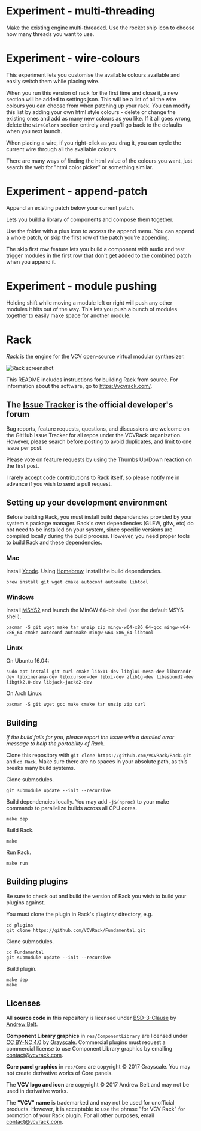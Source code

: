 # Experiment - multi-threading

Make the existing engine multi-threaded.
Use the rocket ship icon to choose how many threads you want to use.

# Experiment - wire-colours

This experiment lets you customise the available colours available and easily switch them while placing wire.

When you run this version of rack for the first time and close it, a new section will be added to settings.json.
This will be a list of all the wire colours you can choose from when patching up your rack.
You can modify this list by adding your own html style colours - delete or change the existing ones and add as many new colours as you like.
If it all goes wrong, delete the `wireColors` section entirely and you'll go back to the defaults when you next launch.

When placing a wire, if you right-click as you drag it, you can cycle the current wire through all the available colours.

There are many ways of finding the html value of the colours you want, just search the web for "html color picker" or something similar.

# Experiment - append-patch

Append an existing patch below your current patch.

Lets you build a library of components and compose them together.

Use the folder with a plus icon to access the append menu.
You can append a whole patch, or skip the first row of the patch you're appending.

The skip first row feature lets you build a component with audio and test trigger modules in the first row that don't get added to the combined patch when you append it.

# Experiment - module pushing

Holding shift while moving a module left or right will push any other modules it hits out of the way.
This lets you push a bunch of modules together to easily make space for another module.

# Rack

*Rack* is the engine for the VCV open-source virtual modular synthesizer.

![Rack screenshot](https://vcvrack.com/images/screenshot.png)

This README includes instructions for building Rack from source. For information about the software, go to https://vcvrack.com/.

## The [Issue Tracker](https://github.com/VCVRack/Rack/issues?q=is%3Aissue+is%3Aopen+sort%3Aupdated-desc) is the official developer's forum

Bug reports, feature requests, questions, and discussions are welcome on the GitHub Issue Tracker for all repos under the VCVRack organization.
However, please search before posting to avoid duplicates, and limit to one issue per post.

Please vote on feature requests by using the Thumbs Up/Down reaction on the first post.

I rarely accept code contributions to Rack itself, so please notify me in advance if you wish to send a pull request.

## Setting up your development environment

Before building Rack, you must install build dependencies provided by your system's package manager.
Rack's own dependencies (GLEW, glfw, etc) do not need to be installed on your system, since specific versions are compiled locally during the build process.
However, you need proper tools to build Rack and these dependencies.

### Mac

Install [Xcode](https://developer.apple.com/xcode/).
Using [Homebrew](https://brew.sh/), install the build dependencies.
```
brew install git wget cmake autoconf automake libtool
```

### Windows

Install [MSYS2](http://www.msys2.org/) and launch the MinGW 64-bit shell (not the default MSYS shell).
```
pacman -S git wget make tar unzip zip mingw-w64-x86_64-gcc mingw-w64-x86_64-cmake autoconf automake mingw-w64-x86_64-libtool
```

### Linux

On Ubuntu 16.04:
```
sudo apt install git curl cmake libx11-dev libglu1-mesa-dev libxrandr-dev libxinerama-dev libxcursor-dev libxi-dev zlib1g-dev libasound2-dev libgtk2.0-dev libjack-jackd2-dev
```

On Arch Linux:
```
pacman -S git wget gcc make cmake tar unzip zip curl
```

## Building

*If the build fails for you, please report the issue with a detailed error message to help the portability of Rack.*

Clone this repository with `git clone https://github.com/VCVRack/Rack.git` and `cd Rack`.
Make sure there are no spaces in your absolute path, as this breaks many build systems.

Clone submodules.

	git submodule update --init --recursive

Build dependencies locally.
You may add `-j$(nproc)` to your make commands to parallelize builds across all CPU cores.

	make dep

Build Rack.

	make

Run Rack.

	make run

## Building plugins

Be sure to check out and build the version of Rack you wish to build your plugins against.

You must clone the plugin in Rack's `plugins/` directory, e.g.

	cd plugins
	git clone https://github.com/VCVRack/Fundamental.git

Clone submodules.

	cd Fundamental
	git submodule update --init --recursive

Build plugin.

	make dep
	make

## Licenses

All **source code** in this repository is licensed under [BSD-3-Clause](LICENSE.txt) by [Andrew Belt](https://andrewbelt.name/).

**Component Library graphics** in `res/ComponentLibrary` are licensed under [CC BY-NC 4.0](https://creativecommons.org/licenses/by-nc/4.0/) by [Grayscale](http://grayscale.info/). Commercial plugins must request a commercial license to use Component Library graphics by emailing contact@vcvrack.com.

**Core panel graphics** in `res/Core` are copyright © 2017 Grayscale. You may not create derivative works of Core panels.

The **VCV logo and icon** are copyright © 2017 Andrew Belt and may not be used in derivative works.

The **"VCV" name** is trademarked and may not be used for unofficial products. However, it is acceptable to use the phrase "for VCV Rack" for promotion of your Rack plugin. For all other purposes, email contact@vcvrack.com.
